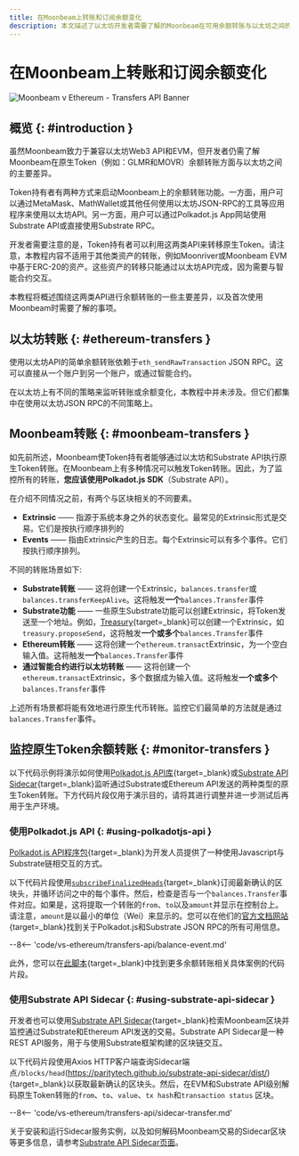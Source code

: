 ```yaml
---
title: 在Moonbeam上转账和订阅余额变化
description: 本文描述了以太坊开发者需要了解的Moonbeam在可用余额转账与以太坊之间的主要差异。
---
```


# 在Moonbeam上转账和订阅余额变化

![Moonbeam v Ethereum - Transfers API Banner](/images/builders/get-started/eth-compare/transfers-api-banner.png)

## 概览 {: #introduction }

虽然Moonbeam致力于兼容以太坊Web3 API和EVM，但开发者仍需了解Moonbeam在原生Token（例如：GLMR和MOVR）余额转账方面与以太坊之间的主要差异。

Token持有者有两种方式来启动Moonbeam上的余额转账功能。一方面，用户可以通过MetaMask、MathWallet或其他任何使用以太坊JSON-RPC的工具等应用程序来使用以太坊API。另一方面，用户可以通过Polkadot.js App网站使用Substrate API或直接使用Substrate RPC。

开发者需要注意的是，Token持有者可以利用这两类API来转移原生Token。请注意，本教程内容不适用于其他类资产的转账，例如Moonriver或Moonbeam EVM中基于ERC-20的资产。这些资产的转移只能通过以太坊API完成，因为需要与智能合约交互。

本教程将概述围绕这两类API进行余额转账的一些主要差异，以及首次使用Moonbeam时需要了解的事项。

## 以太坊转账 {: #ethereum-transfers }

使用以太坊API的简单余额转账依赖于`eth_sendRawTransaction` JSON RPC。这可以直接从一个账户到另一个账户，或通过智能合约。

在以太坊上有不同的策略来监听转账或余额变化，本教程中并未涉及。但它们都集中在使用以太坊JSON RPC的不同策略上。

## Moonbeam转账 {: #moonbeam-transfers }

如先前所述，Moonbeam使Token持有者能够通过以太坊和Substrate API执行原生Token转账。在Moonbeam上有多种情况可以触发Token转账。因此，为了监控所有的转账，**您应该使用Polkadot.js SDK**（Substrate API）。

在介绍不同情况之前，有两个与区块相关的不同要素。

- **Extrinsic** —— 指源于系统本身之外的状态变化。最常见的Extrinsic形式是交易。它们是按执行顺序排列的
- **Events** —— 指由Extrinsic产生的日志。每个Extrinsic可以有多个事件。它们按执行顺序排列。

不同的转账场景如下:

- **Substrate转账** —— 这将创建一个Extrinsic，`balances.transfer`或`balances.transferKeepAlive`。这将触发**一个**`balances.Transfer`事件
- **Substrate功能** —— 一些原生Substrate功能可以创建Extrinsic，将Token发送至一个地址。例如，[Treasury](/learn/features/treasury/){target=_blank}可以创建一个Extrinsic，如`treasury.proposeSend`，这将触发**一个或多个**`balances.Transfer`事件
- **Ethereum转账** —— 这将创建一个`ethereum.transact`Extrinsic，为一个空白输入值。这将触发**一个**`balances.Transfer`事件
-  **通过智能合约进行以太坊转账** —— 这将创建一个`ethereum.transact`Extrinsic，多个数据成为输入值。这将触发**一个或多个**`balances.Transfer`事件

上述所有场景都将能有效地进行原生代币转账。监控它们最简单的方法就是通过`balances.Transfer`事件。

## 监控原生Token余额转账 {: #monitor-transfers }

以下代码示例将演示如何使用[Polkadot.js API库](https://polkadot.js.org/docs/api/start){target=_blank}或[Substrate API Sidecar](https://github.com/paritytech/substrate-api-sidecar){target=_blank}监听通过Substrate或Ethereum API发送的两种类型的原生Token转账。下方代码片段仅用于演示目的，请将其进行调整并进一步测试后再用于生产环境。

### 使用Polkadot.js API {: #using-polkadotjs-api }

[Polkadot.js API程序包](https://polkadot.js.org/docs/api/start){target=_blank}为开发人员提供了一种使用Javascript与Substrate链相交互的方式。

以下代码片段使用[`subscribeFinalizedHeads`](https://polkadot.js.org/docs/substrate/rpc/#subscribefinalizedheads-header){target=_blank}订阅最新确认的区块头，并循环访问之中的每个事件。然后，检查是否与一个`balances.Transfer`事件对应。如果是，这将提取一个转账的`from`、`to`以及`amount`并显示在控制台上。请注意，`amount`是以最小的单位（Wei）来显示的。您可以在他们的[官方文档网站](https://polkadot.js.org/docs/substrate/rpc){target=_blank}找到关于Polkadot.js和Substrate JSON RPC的所有可用信息。

--8<-- 'code/vs-ethereum/transfers-api/balance-event.md'

此外，您可以在[此脚本](https://gist.github.com/crystalin/b2ce44a208af60d62b5ecd1bad513bce){target=_blank}中找到更多余额转账相关具体案例的代码片段。

### 使用Substrate API Sidecar {: #using-substrate-api-sidecar }

开发者也可以使用[Substrate API Sidecar](https://github.com/paritytech/substrate-api-sidecar){target=_blank}检索Moonbeam区块并监控通过Substrate和Ethereum API发送的交易。Substrate API Sidecar是一种REST API服务，用于与使用Substrate框架构建的区块链交互。

以下代码片段使用Axios HTTP客户端查询Sidecar端点`/blocks/head`(https://paritytech.github.io/substrate-api-sidecar/dist/){target=_blank}以获取最新确认的区块头。然后，在EVM和Substrate API级别解码原生Token转账的`from`、`to`、`value`、`tx hash`和`transaction status` 区块。

--8<-- 'code/vs-ethereum/transfers-api/sidecar-transfer.md'

关于安装和运行Sidecar服务实例，以及如何解码Moonbeam交易的Sidecar区块等更多信息，请参考[Substrate API Sidecar页面](/builders/build/substrate-api/sidecar/)。

